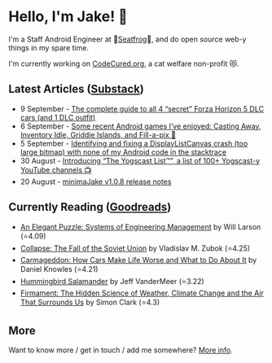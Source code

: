 # Hello, I'm Jake! 👋

I'm a Staff Android Engineer at 🐸[Seatfrog](https://seatfrog.com/)🐸, and do open source web-y things in my spare time. 

I'm currently working on [CodeCured.org](https://codecured.org), a cat welfare non-profit 😻.

## Latest Articles ([Substack](https://jakeweeklee.substack.com))
<!-- feed start -->
- 9 September - [The complete guide to all 4 “secret” Forza Horizon 5 DLC cars (and 1 DLC outfit)](http://jakelee.co.uk/complete-guide-to-fh5-secret-dlc-cars/)
- 6 September - [Some recent Android games I’ve enjoyed: Casting Away, Inventory Idle, Griddie Islands, and Fill-a-pix 📲](http://jakelee.co.uk/august-sept-android-game-reviews/)
- 5 September - [Identifying and fixing a DisplayListCanvas crash (too large bitmap) with none of my Android code in the stacktrace](https://blog.jakelee.co.uk/displaylistcanvas-crash-with-no-codebase-references/)
- 30 August - [Introducing “The Yogscast List™️”, a list of 100+ Yogscast-y YouTube channels 📺](https://blog.jakelee.co.uk/list-of-yogscast-youtube-channels/)
- 20 August - [minimaJake v1.0.8 release notes](https://minima.jakelee.co.uk/v1.0.8/)
<!-- feed end -->

## Currently Reading ([Goodreads](https://goodreads.com/jakesteam))
<!-- GOODREADS-LIST:START -->
- [An Elegant Puzzle: Systems of Engineering Management](https://www.goodreads.com/review/show/4897983185?utm_medium=api&utm_source=rss) by Will Larson (⭐️4.09)
- [Collapse: The Fall of the Soviet Union](https://www.goodreads.com/review/show/4630812022?utm_medium=api&utm_source=rss) by Vladislav M. Zubok (⭐️4.25)
- [Carmageddon: How Cars Make Life Worse and What to Do About It](https://www.goodreads.com/review/show/5809035858?utm_medium=api&utm_source=rss) by Daniel Knowles (⭐️4.21)
- [Hummingbird Salamander](https://www.goodreads.com/review/show/3814407753?utm_medium=api&utm_source=rss) by Jeff VanderMeer (⭐️3.22)
- [Firmament: The Hidden Science of Weather, Climate Change and the Air That Surrounds Us](https://www.goodreads.com/review/show/5654397170?utm_medium=api&utm_source=rss) by Simon    Clark (⭐️4.3)
<!-- GOODREADS-LIST:END -->

## More

Want to know more / get in touch / add me somewhere? [More info](https://jakelee.co.uk/about/).
